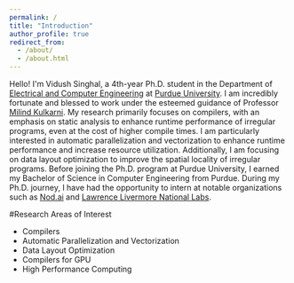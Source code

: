 ```yaml
---
permalink: /
title: "Introduction"
author_profile: true
redirect_from: 
  - /about/
  - /about.html
---
```


Hello! I'm Vidush Singhal, a 4th-year Ph.D. student in the Department of [Electrical and Computer Engineering](https://engineering.purdue.edu/ECE) at [Purdue University](https://www.purdue.edu/). I am incredibly fortunate and blessed to work under the esteemed guidance of Professor [Milind Kulkarni](https://engineering.purdue.edu/~milind/). My research primarily focuses on compilers, with an emphasis on static analysis to enhance runtime performance of irregular programs, even at the cost of higher compile times. I am particularly interested in automatic parallelization and vectorization to enhance runtime performance and increase resource utilization. Additionally, I am focusing on data layout optimization to improve the spatial locality of irregular programs.
Before joining the Ph.D. program at Purdue University, I earned my Bachelor of Science in Computer Engineering from Purdue. During my Ph.D. journey, I have had the opportunity to intern at notable organizations such as [Nod.ai](https://www.amd.com/en/newsroom/press-releases/2023-10-10-amd-to-acquire-open-source-ai-software-expert-nod-.html) and [Lawrence Livermore National Labs](https://www.llnl.gov/).


#Research Areas of Interest
- Compilers 
- Automatic Parallelization and Vectorization 
- Data Layout Optimization 
- Compilers for GPU
- High Performance Computing 